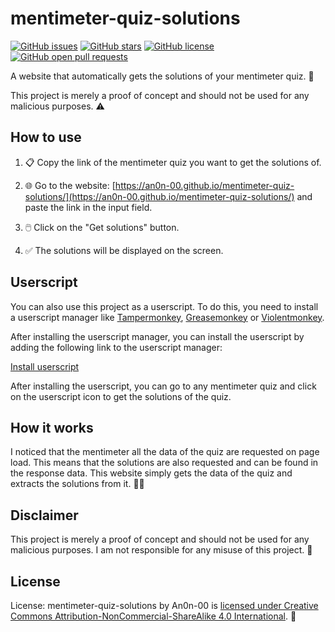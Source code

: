 # mentimeter-quiz-solutions

[![GitHub issues](https://img.shields.io/github/issues/An0n-00/mentimeter-quiz-solutions?label=Issues&color=red)](https://github.com/An0n-00/mentimeter-quiz-solutions/issues)  [![GitHub stars](https://img.shields.io/github/stars/An0n-00/mentimeter-quiz-solutions?label=Stars&color=yellow)](https://github.com/An0n-00/mentimeter-quiz-solutions/stargazers)   [![GitHub license](https://img.shields.io/badge/License-CC%20BY--NC--SA%204.0-orange)](https://github.com/An0n-00/mentimeter-quiz-solutions/blob/main/LICENSE.md)  [![GitHub open pull requests](https://img.shields.io/github/issues-pr/An0n-00/mentimeter-quiz-solutions?label=Open%20PRs&color=cyan)](https://github.com/An0n-00/mentimeter-quiz-solutions/pulls)

A website that automatically gets the solutions of your mentimeter quiz. 🎉

This project is merely a proof of concept and should not be used for any malicious purposes. ⚠️

## How to use

1. 📋 Copy the link of the mentimeter quiz you want to get the solutions of.

2. 🌐 Go to the website: [https://an0n-00.github.io/mentimeter-quiz-solutions/](https://an0n-00.github.io/mentimeter-quiz-solutions/) and paste the link in the input field.

3. 🖱️ Click on the "Get solutions" button.

4. ✅ The solutions will be displayed on the screen.

## Userscript

You can also use this project as a userscript. To do this, you need to install a userscript manager like [Tampermonkey](https://www.tampermonkey.net/), [Greasemonkey](https://www.greasespot.net/) or [Violentmonkey](https://violentmonkey.github.io/).

After installing the userscript manager, you can install the userscript by adding the following link to the userscript manager:

[Install userscript](https://github.com/An0n-00/mentimeter-quiz-solutions/raw/refs/heads/main/script.user.js)

After installing the userscript, you can go to any mentimeter quiz and click on the userscript icon to get the solutions of the quiz.

## How it works

I noticed that the mentimeter all the data of the quiz are requested on page load. This means that the solutions are also requested and can be found in the response data. This website simply gets the data of the quiz and extracts the solutions from it. 🕵️‍♂️

## Disclaimer

This project is merely a proof of concept and should not be used for any malicious purposes. I am not responsible for any misuse of this project. 🚫

## License

License: mentimeter-quiz-solutions by An0n-00 is [licensed under Creative Commons Attribution-NonCommercial-ShareAlike 4.0 International](./LICENSE). 📜
